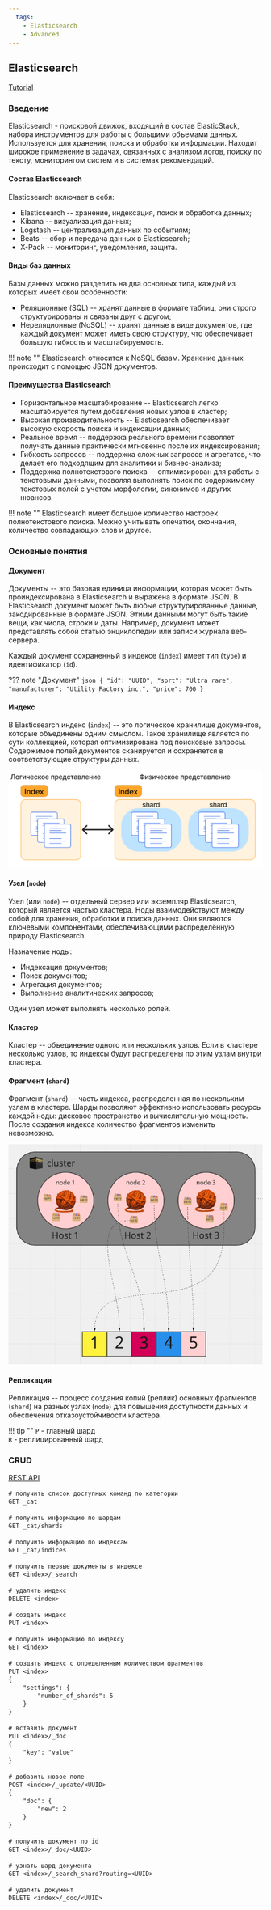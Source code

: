 ```yaml
---
  tags:
    - Elasticsearch
    - Advanced
---
```


## Elasticsearch

[Tutorial](https://www.elastic.co/search-labs/tutorials/search-tutorial/welcome)

### Введение

Elasticsearch - поисковой движок, входящий в состав ElasticStack, набора инструментов для работы с большими объемами данных. 
Используется для хранения, поиска и обработки информации. 
Находит широкое применение в задачах, связанных с анализом логов, поиску по тексту, мониторингом систем и в системах рекомендаций.

#### Состав Elasticsearch

Elasticsearch включает в себя:

- Elasticsearch -- хранение, индексация, поиск и обработка данных;
- Kibana -- визуализация данных;
- Logstash -- централизация данных по событиям;
- Beats -- сбор и передача данных в Elasticsearch;
- X-Pack -- мониторинг, уведомления, защита.

#### Виды баз данных

Базы данных можно разделить на два основных типа, каждый из которых имеет свои особенности:

- Реляционные (SQL) -- хранят данные в формате таблиц, они строго структурированы и связаны друг с другом;
- Нереляционные (NoSQL) -- хранят данные в виде документов, где каждый документ может иметь свою структуру, 
  что обеспечивает большую гибкость и масштабируемость.

!!! note ""
    Elasticsearch относится к NoSQL базам. Хранение данных происходит с помощью JSON документов.

#### Преимущества Elasticsearch

- Горизонтальное масштабирование -- Elasticsearch легко масштабируется путем добавления новых узлов в кластер;
- Высокая производительность -- Elasticsearch обеспечивает высокую скорость поиска и индексации данных;
- Реальное время -- поддержка реального времени позволяет получать данные практически мгновенно после их индексирования;
- Гибкость запросов -- поддержка сложных запросов и агрегатов, что делает его подходящим для аналитики и бизнес-анализа;
- Поддержка полнотекстового поиска -- оптимизирован для работы с текстовыми данными, позволяя выполнять поиск по содержимому текстовых полей с учетом морфологии, синонимов и других нюансов.

!!! note ""
    Elasticsearch имеет большое количество настроек полнотекстового поиска.
    Можно учитывать опечатки, окончания, количество совпадающих слов и другое.

### Основные понятия

#### Документ

Документы -- это базовая единица информации, которая может быть проиндексирована в Elasticsearch и выражена в формате JSON.
В Elasticsearch документ может быть любые структурированные данные, закодированные в формате JSON. 
Этими данными могут быть такие вещи, как числа, строки и даты.
Например, документ может представлять собой статью энциклопедии или записи журнала веб-сервера.

Каждый документ сохраненный в индексе (`index`) имеет тип (`type`) и идентификатор (`id`).

??? note "Документ"
    ```json
    {
      "id": "UUID",
      "sort": "Ultra rare",
      "manufacturer": "Utility Factory inc.",
      "price": 700
    }
    ```

#### Индекс

В Elasticsearch индекс (`index`) -- это логическое хранилище документов, которые объединены одним смыслом.
Такое хранилище является по сути коллекцией, которая оптимизирована под поисковые запросы.
Содержимое полей документов сканируется и сохраняется в соответствующие структуры данных.

![img.png](../../img/elastic/index.png)

#### Узел (`node`)

Узел (или `node`) -- отдельный сервер или экземпляр Elasticsearch, который является частью кластера.
Ноды взаимодействуют между собой для хранения, обработки и поиска данных.
Они являются ключевыми компонентами, обеспечивающими распределённую природу Elasticsearch.

Назначение ноды:

- Индексация документов;
- Поиск документов;
- Агрегация документов;
- Выполнение аналитических запросов;

Один узел может выполнять несколько ролей.

#### Кластер

Кластер -- объединение одного или нескольких узлов. 
Если в кластере несколько узлов, то индексы будут распределены по этим узлам внутри кластера.

#### Фрагмент (`shard`)

Фрагмент (`shard`) -- часть индекса, распределенная по нескольким узлам в кластере.
Шарды позволяют эффективно использовать ресурсы каждой ноды: дисковое пространство и вычислительную мощность.
После создания индекса количество фрагментов изменить невозможно.

![img.png](../../img/elastic/shard.png)

#### Репликация 

Репликация -- процесс создания копий (реплик) основных фрагментов (`shard`) на разных узлах (`node`)
для повышения доступности данных и обеспечения отказоустойчивости кластера.

!!! tip ""
    `P` - главный шард  
    `R` - реплицированный шард

### CRUD

[REST API](https://www.elastic.co/guide/en/elasticsearch/reference/current/rest-apis.html)

```http
# получить список доступных команд по категории
GET _cat

# получить информацию по шардам
GET _cat/shards

# получить информацию по индексам
GET _cat/indices

# получить первые документы в индексе
GET <index>/_search

# удалить индекс
DELETE <index>

# создать индекс
PUT <index>

# получить информацию по индексу
GET <index>

# создать индекс с определенным количеством фрагментов
PUT <index>
{
    "settings": {
        "number_of_shards": 5
    }
}

# вставить документ
PUT <index>/_doc
{
    "key": "value"
}

# добавить новое поле
POST <index>/_update/<UUID>
{
    "doc": {
        "new": 2
    }
}

# получить документ по id
GET <index>/_doc/<UUID>

# узнать шард документа 
GET <index>/_search_shard?routing=<UUID>

# удалить документ
DELETE <index>/_doc/<UUID>
```

